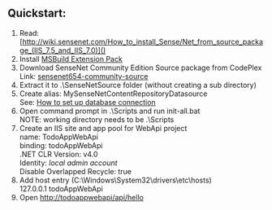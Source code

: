 ## Quickstart:
1. Read: [http://wiki.sensenet.com/How_to_install_Sense/Net_from_source_package_(IIS_7.5_and_IIS_7.0)]()
2. Install [MSBuild Extension Pack](http://www.msbuildextensionpack.com)
3. Download SenseNet Community Edition Source package from CodePlex
<br />Link: [sensenet654-community-source](http://sensenet.codeplex.com/downloads/get/1586700)
4. Extract it to .\SenseNetSource folder (without creating a sub directory)
5. Create alias: MySenseNetContentRepositoryDatasource
<br />See: [How to set up database connection](http://wiki.sensenet.com/How_to_install_Sense/Net_from_source_package_(IIS_7.5_and_IIS_7.0)#5._Set_up_database_connection)
6. Open command prompt in .\Scripts and run init-all.bat
<br /> NOTE: working directory needs to be .\Scripts
7. Create an IIS site and app pool for WebApi project
<br /> name: TodoAppWebApi
<br />binding: todoAppWebApi
<br />.NET CLR Version: v4.0
<br />Identity: *local admin account*
<br />Disable Overlapped Recycle: true
8. Add host entry (C:\Windows\System32\drivers\etc\hosts)
<br />127.0.0.1 todoAppWebApi
9. Open [http://todoappwebapi/api/hello]()